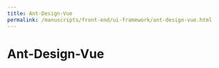 ```yaml
---
title: Ant-Design-Vue
permalink: /manuscripts/front-end/ui-framework/ant-design-vue.html
---
```

# Ant-Design-Vue



